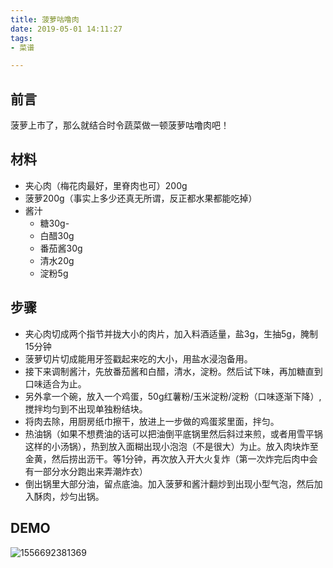 ```yaml
---
title: 菠萝咕噜肉
date: 2019-05-01 14:11:27
tags:
- 菜谱

---
```


## 前言

菠萝上市了，那么就结合时令蔬菜做一顿菠萝咕噜肉吧！

## 材料

- 夹心肉（梅花肉最好，里脊肉也可）200g
- 菠萝200g（事实上多少还真无所谓，反正都水果都能吃掉）
- 酱汁
  - 糖30g-
  - 白醋30g
  - 番茄酱30g
  - 清水20g
  - 淀粉5g

## 步骤

- 夹心肉切成两个指节并拢大小的肉片，加入料酒适量，盐3g，生抽5g，腌制15分钟
- 菠萝切片切成能用牙签戳起来吃的大小，用盐水浸泡备用。
- 接下来调制酱汁，先放番茄酱和白醋，清水，淀粉。然后试下味，再加糖直到口味适合为止。
- 另外拿一个碗，放入一个鸡蛋，50g红薯粉/玉米淀粉/淀粉（口味逐渐下降）,搅拌均匀到不出现单独粉结块。
- 将肉去除，用厨房纸巾擦干，放进上一步做的鸡蛋浆里面，拌匀。
- 热油锅（如果不想费油的话可以把油倒平底锅里然后斜过来煎，或者用雪平锅这样的小汤锅），热到放入面糊出现小泡泡（不是很大）为止。放入肉块炸至金黄，然后捞出沥干。等1分钟，再次放入开大火复炸（第一次炸完后肉中会有一部分水分跑出来弄潮炸衣）
- 倒出锅里大部分油，留点底油。加入菠萝和酱汁翻炒到出现小型气泡，然后加入酥肉，炒匀出锅。

## DEMO

![1556692381369](demo.jpg)